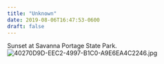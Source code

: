 ```yaml
---
title: "Unknown"
date: 2019-08-06T16:47:53-0600
draft: false
---
```


Sunset at Savanna Portage State Park. ![40270D9D-EEC2-4997-B1C0-A9E6EA4C2246.jpg](http://ianwhitney.micro.blog/uploads/2019/7eaf6cb60d.jpg)

